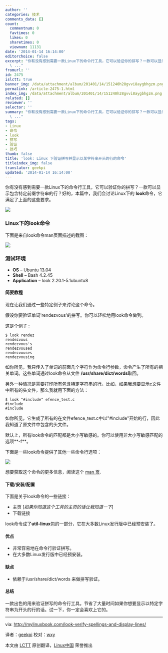 ```yaml
---
author: ''
categories: 技术
comments_data: []
count:
  commentnum: 0
  favtimes: 0
  likes: 0
  sharetimes: 0
  viewnum: 11131
date: '2014-01-14 16:14:00'
editorchoice: false
excerpt: "你有没有感到需要一款Linux下的命令行工具，它可以验证你的拼写？一款可以显示包含特定前缀字符串的行？好的，本篇中，我们会讨论Linux下的 look命令，它满足了上面的这些要求。\r\n\r\nLinux下的look命令\r\n下面是来自look
  \ ..."
fromurl: ''
id: 2475
islctt: true
banner_img: /data/attachment/album/201401/14/151240h28gvvi8aygbhgzm.png
permalink: /article-2475-1.html
index_img: /data/attachment/album/201401/14/151240h28gvvi8aygbhgzm.png.thumb.jpg
related: []
reviewer: ''
selector: ''
summary: "你有没有感到需要一款Linux下的命令行工具，它可以验证你的拼写？一款可以显示包含特定前缀字符串的行？好的，本篇中，我们会讨论Linux下的 look命令，它满足了上面的这些要求。\r\n\r\nLinux下的look命令\r\n下面是来自look
  \ ..."
tags:
- Linux
- 命令
- look
- 拼写
- 验证
- 技巧
thumb: false
title: 'look: Linux 下验证拼写并显示以某字符串开头的行的命令'
titleindex_img: false
translator: geekpi
updated: '2014-01-14 16:14:00'
---
```


你有没有感到需要一款Linux下的命令行工具，它可以验证你的拼写？一款可以显示包含特定前缀字符串的行？好的，本篇中，我们会讨论Linux下的 **look**命令，它满足了上面的这些要求。


![](/data/attachment/album/201401/14/151240h28gvvi8aygbhgzm.png)


### Linux下的look命令


下面是来自look命令man页面描述的截图：


![](/data/attachment/album/201401/14/1512576vvvdop747vkvo6o.png)


### 测试环境


* **OS** – Ubuntu 13.04
* **Shell** – Bash 4.2.45
* **Application** – look 2.20.1-5.1ubuntu8


#### 简要教程


现在让我们通过一些特定例子来讨论这个命令。


假设你要验证单词'rendezvous'的拼写。你可以轻松地用look命令做到。


这是个例子 :



```
$ look rendez
rendezvous
rendezvous's
rendezvoused
rendezvouses
rendezvousing

```

如你所见，我只传入了单词的前面几个字符作为命令行参数，命令产生了所有的相关单词。这些单词通过look命令从文件 **/usr/share/dict/words**取回。


另外一种情况是需要打印所有包含特定字符串的行。比如，如果我想要显示c文件中所有的头文件，那么我就用下面的方法：



```
$ look "#include" efence_test.c 
#include 
#include 

```

如你所见，它生成了所有的在文件efence\_test.c中以"#include"开始的行，因此我知道了原文件中包含的头文件。


默认上，所有look命令的匹配都是大小写敏感的。你可以使用非大小写敏感匹配的选项**-f**。


下面是一些look命令提供了其他一些命令行选项：


![](/data/attachment/album/201401/14/151259eu4u2bbrro24zg2g.png)


想要获取这个命令的更多信息，阅读这个 [man 页](http://linux.about.com/library/cmd/blcmdl1_look.htm).


#### 下载/安装/配置


下面是关于look命令的一些链接：


* 主页 [*如果你知道这个工具的主页的话让我知道一下*]
* 下载链接


look命令成了**util-linux**包的一部分，它在大多数Linux发行版中已经预安装了。


#### 优点


* 非常容易地在命令行验证拼写。
* 在大多数Linux发行版中已经预安装。


#### 缺点


* 依赖于/usr/share/dict/words 来做拼写验证。


#### 总结


一款出色的用来验证拼写的命令行工具。节省了大量时间如果你想要显示以特定字符串为开头的行的话。试一下，你一定会喜欢上它的。




---


via: <http://mylinuxbook.com/look-verify-spellings-and-display-lines/>


译者：[geekpi](https://github.com/geekpi) 校对：[wxy](https://github.com/wxy)


本文由 [LCTT](https://github.com/LCTT/TranslateProject) 原创翻译，[Linux中国](http://linux.cn/) 荣誉推出
